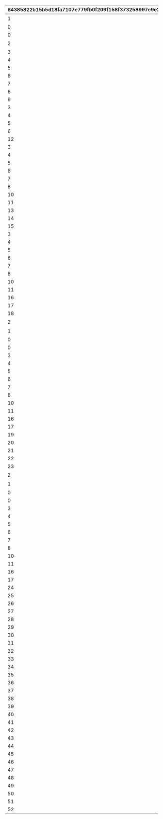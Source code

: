 |64385822b15b5d18fa7107e779fb0f209f158f373258997e9e201b1967bcc457|4f9b838949b2e14d4c1b13074bfd909ad4cd35fa490e1dfeec8b546060db9d12|e7da3e37a4e749810974688dd263e5eac61aaacb5c421cc2bde86d53d8eed903|31705338d733febad9e0e17ed3edd39a263b958997912a08f05c639b3ce44f66|c5027ef294463a3a755b37c9a6a472a40e677279d109f05379e8f11b35a1006e|5c580288a5d4680a0dd453e96db8e43241f537ac2ec81a1148f53d663de7eeb8|9e4a506b0266e4a37daf65c48ea08320a560fead81b459f00b163fe8520c54b3|ad1d058850151fff88903e58c62c88d32aeb9694064fc4d761bf61ff7027517f|8ba62b48164c7f512e018f0a7b2302d75ee769a61b94e0c39dbbd52046e8aed8|6d07952293f0b6ffc6868a51f9acef515ac95dcb99bbfd36b675685c62f1d39d|22362c30c0ec57bc02adebc5bf9d57feb5c8754908461f67527f0f7a00072cb1|030e22258d2bc38d1e5a00b9783ab9339394bb10474ebf1333fe815357fd19f6|e96ff67e03c0a9d9b588542d70dcc1db468edd7708070079a531b87026c3df6f|0cc0c3ae143ffa549fed1180167e06238664537229b407188c0571d574b1d0c4|297c3533dce490fc39b3f2b5e59deb9c5d5df5b73cede0db3d2872f7d3b0cd79|287758bd6da37a745bc9dc3f4142146a4536e1dfc24891835fad3469e4d8ce7c|
| --- | --- | --- | --- | --- | --- | --- | --- | --- | --- | --- | --- | --- | --- | --- | --- |
|1|30|0|403|3|デイリージュエルパック未受け取り分のジュエル|デイリージュエルパック{1}日目のアイテムセット|1|17001001|0|2000|104|9|2|0|2|
|0|7|1|0|3|||0|0|0|0|103|15|1|3|1|
|0|30|1|0|3|||0|0|0|0|103|18|1|3|1|
|2|7|0|405|0||7日間スタミナ応援パック{1}日目のアイテムセット|2|17001002|9402|0|103|19|3|1|3|
|3|0|0|0|0|||2|0|9403|0|0|20|0|0|4|
|4|0|0|0|0|||5|0|9404|0|0|21|0|0|4|
|5|0|0|0|0|||8|0|9405|0|0|22|0|0|4|
|6|0|0|0|0|||11|0|9406|0|0|23|0|0|4|
|7|0|0|0|0|||14|0|9411|0|0|26|0|0|4|
|8|0|0|0|0|||16|0|9412|0|0|27|0|0|4|
|9|0|0|0|0|||1|0|9319|0|908|28|0|0|5|
|3|0|0|0|0|||3|0|9407|0|0|29|0|0|4|
|4|0|0|0|0|||6|0|9408|0|0|30|0|0|4|
|5|0|0|0|0|||9|0|9409|0|0|31|0|0|4|
|6|0|0|0|0|||12|0|9410|0|0|32|0|0|4|
|12|0|0|0|0|||1|0|9319|0|908|33|0|0|5|
|3|0|0|0|0|||4|0|9413|0|0|34|0|0|4|
|4|0|0|0|0|||7|0|9414|0|0|35|0|0|4|
|5|0|0|0|0|||10|0|9415|0|0|36|0|0|4|
|6|0|0|0|0|||13|0|9416|0|0|37|0|0|4|
|7|0|0|0|0|||15|0|9417|0|0|38|0|0|4|
|8|0|0|0|0|||17|0|9418|0|0|39|0|0|4|
|10|0|0|0|0|||18|0|9419|0|0|40|0|0|4|
|11|0|0|0|0|||19|0|9420|0|0|41|0|0|4|
|13|0|0|0|0|||1|0|9319|0|908|42|0|0|5|
|14|0|0|0|0|||1|0|9319|0|908|43|0|0|5|
|15|0|0|0|0|||1|0|9319|0|908|44|0|0|5|
|3|0|0|0|0|||20|0|9421|0|0|45|0|0|4|
|4|0|0|0|0|||21|0|9422|0|0|46|0|0|4|
|5|0|0|0|0|||22|0|9423|0|0|47|0|0|4|
|6|0|0|0|0|||23|0|9424|0|0|48|0|0|4|
|7|0|0|0|0|||24|0|9425|0|0|49|0|0|4|
|8|0|0|0|0|||25|0|9426|0|0|50|0|0|4|
|10|0|0|0|0|||26|0|9427|0|0|51|0|0|4|
|11|0|0|0|0|||27|0|9428|0|0|52|0|0|4|
|16|0|0|0|0|||28|0|9429|0|0|53|0|0|4|
|17|0|0|0|0|||29|0|9430|0|0|54|0|0|4|
|18|0|0|0|0|||1|0|9319|0|908|55|0|0|5|
|2|7|0|405|0||7日間スタミナ応援パック{1}日目のアイテムセット|2|17001002|9402|0|103|56|3|1|3|
|1|30|0|403|3|デイリージュエルパック未受け取り分のジュエル|デイリージュエルパック{1}日目のアイテムセット|1|17001001|0|2000|104|57|2|0|2|
|0|7|1|0|3|||0|0|0|0|103|58|1|3|1|
|0|30|1|0|3|||0|0|0|0|103|59|1|3|1|
|3|0|0|0|0|||20|0|9421|0|0|71|0|0|4|
|4|0|0|0|0|||21|0|9422|0|0|72|0|0|4|
|5|0|0|0|0|||22|0|9423|0|0|73|0|0|4|
|6|0|0|0|0|||23|0|9424|0|0|74|0|0|4|
|7|0|0|0|0|||24|0|9425|0|0|75|0|0|4|
|8|0|0|0|0|||25|0|9426|0|0|76|0|0|4|
|10|0|0|0|0|||26|0|9427|0|0|77|0|0|4|
|11|0|0|0|0|||27|0|9428|0|0|78|0|0|4|
|16|0|0|0|0|||28|0|9429|0|0|79|0|0|4|
|17|0|0|0|0|||29|0|9430|0|0|80|0|0|4|
|19|0|0|0|0|||1|0|9319|0|908|81|0|0|5|
|20|0|0|0|0|||1|0|9319|0|908|82|0|0|5|
|21|0|0|0|0|||1|0|9431|0|0|83|0|0|6|
|22|0|0|0|0|||1|0|9431|0|0|84|0|0|6|
|23|0|0|0|0|||2|0|9319|0|908|85|0|0|5|
|2|7|0|405|0||7日間スタミナ応援パック{1}日目のアイテムセット|2|17001002|9402|0|103|86|3|1|3|
|1|30|0|403|3|デイリージュエルパック未受け取り分のジュエル|デイリージュエルパック{1}日目のアイテムセット|1|17001001|0|2000|104|87|2|0|2|
|0|7|1|0|3|||0|0|0|0|103|88|1|3|1|
|0|30|1|0|3|||0|0|0|0|103|89|1|3|1|
|3|0|0|0|0|||20|0|9421|0|0|101|0|0|4|
|4|0|0|0|0|||21|0|9422|0|0|102|0|0|4|
|5|0|0|0|0|||22|0|9423|0|0|103|0|0|4|
|6|0|0|0|0|||23|0|9424|0|0|104|0|0|4|
|7|0|0|0|0|||24|0|9425|0|0|105|0|0|4|
|8|0|0|0|0|||25|0|9426|0|0|106|0|0|4|
|10|0|0|0|0|||26|0|9427|0|0|107|0|0|4|
|11|0|0|0|0|||27|0|9428|0|0|108|0|0|4|
|16|0|0|0|0|||28|0|9429|0|0|109|0|0|4|
|17|0|0|0|0|||29|0|9430|0|0|110|0|0|4|
|24|0|0|0|0|||2|0|9432|0|0|111|0|0|6|
|25|0|0|0|0|||2|0|9432|0|0|112|0|0|6|
|26|0|0|0|0|||1|0|9319|0|908|113|0|0|5|
|27|0|0|0|0|||2|0|9319|0|0|114|0|0|7|
|28|0|0|0|0|||1|0|9319|0|908|115|0|0|5|
|29|0|0|0|0|||4|0|9433|0|0|116|0|0|6|
|30|0|0|0|0|||4|0|9432|0|0|117|0|0|6|
|31|0|0|0|0|||1|0|9319|0|908|118|0|0|5|
|32|0|0|0|0|||1|0|9319|0|908|119|0|0|5|
|33|0|0|0|0|||4|0|9434|0|0|120|0|0|6|
|34|0|0|0|0|||5|0|9432|0|0|121|0|0|6|
|35|0|0|0|0|||6|0|9435|0|0|122|0|0|6|
|36|0|0|0|0|||7|0|9435|0|0|123|0|0|6|
|37|0|0|0|0|||8|0|9435|0|0|124|0|0|6|
|38|0|0|0|0|||9|0|9435|0|0|125|0|0|6|
|39|0|0|0|0|||10|0|9435|0|0|126|0|0|6|
|40|0|0|0|0|||1|0|9319|0|908|127|0|0|5|
|41|0|0|0|0|||4|0|9434|0|0|128|0|0|6|
|42|0|0|0|0|||5|0|9432|0|0|129|0|0|6|
|43|0|0|0|0|||6|0|9437|0|0|130|0|0|6|
|44|0|0|0|0|||7|0|9436|0|0|131|0|0|6|
|45|0|0|0|0|||8|0|9436|0|0|132|0|0|6|
|46|0|0|0|0|||9|0|9436|0|0|133|0|0|6|
|47|0|0|0|0|||10|0|9436|0|0|134|0|0|6|
|48|0|0|0|0|||11|0|9436|0|0|135|0|0|6|
|49|0|0|0|0|||5|0|9438|0|0|136|0|0|6|
|50|0|0|0|0|||3|0|9439|0|0|137|0|0|6|
|51|0|0|0|0|||1|0|9440|0|908|138|0|0|5|
|52|0|0|0|0|||2|0|9441|0|0|139|0|0|6|
